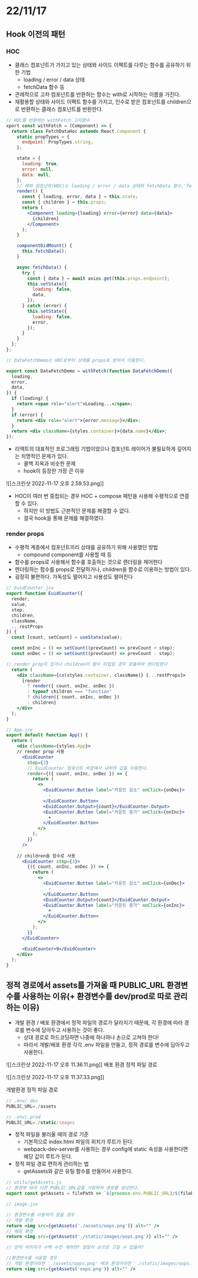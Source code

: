 # 22/11/17

## Hook 이전의 패턴

### HOC

- 클래스 컴포넌트가 가지고 있는 상태와 사이드 이펙트를 다루는 함수를 공유하기 위한 기법
	- loading / error / data 상태 
	- fetchData 함수 등
- 관례적으로 고차 컴포넌트를 반환하는 함수는 with로 시작하는 이름을 가진다.
- 재활용할 상태와 사이드 이펙트 함수를 가지고, 인수로 받은 컴포넌트를 children으로 반환하는 클래스 컴포넌트를 반환한다.

```jsx
// HOC를 반환하는 withFetch 고차함수
xport const withFetch = (Component) => {
  return class FetchDataHoc extends React.Component {
    static propTypes = {
      endpoint: PropTypes.string,
    };

    state = {
      loading: true,
      error: null,
      data: null,
    };
	// 래퍼 컴포넌트(HOC)는 loading / error / data 상태와 fetchData 함수, fetchData를 사용하기 위한 라이프 사이클 메서드를 가지고 side effect를 처리한다. 
    render() {
      const { loading, error, data } = this.state;
      const { children } = this.props;
      return (
        <Component loading={loading} error={error} data={data}>
          {children}
        </Component>
      );
    }

    componentDidMount() {
      this.fetchData();
    }

    async fetchData() {
      try {
        const { data } = await axios.get(this.props.endpoint);
        this.setState({
          loading: false,
          data,
        });
      } catch (error) {
        this.setState({
          loading: false,
          error,
        });
      }
    }
  };
};

// DataFetchDemo는 HOC로부터 상태를 props로 받아서 이용한다.

export const DataFetchDemo = withFetch(function DataFetchDemo({
  loading,
  error,
  data,
}) {
  if (loading) {
    return <span role="alert">Loading...</span>;
  }
  if (error) {
    return <div role="alert">{error.message}</div>;
  }
  return <div className={styles.container}>{data.name}</div>;
});

```

- 리액트의 대표적인 프로그래밍 기법이었으나 컴포넌트 레이어가 불필요하게 깊어지는 치명적인 문제가 있다.
	- 콜백 지옥과 비슷한 문제
	- hook이 등장한 가장 큰 이유

![[스크린샷 2022-11-17 오후 2.59.53.png]]

- HOC이 여러 번 중첩되는 경우 HOC + compose 패턴을 사용해 수평적으로 연결할 수 있다.
	- 하지만 이 방법도 근본적인 문제를 해결할 수 없다.
	- 결국 hook을 통해 문제를 해결하였다.

### render props

- 수평적 계층에서 컴포넌트끼리 상태를 공유하기 위해 사용했던 방법
	- compound component를 사용할 때 등
- 함수를 props로 사용해서 함수를 호출하는 것으로 렌더링을 제어한다
- 렌더링하는 함수를 props로 전달하거나, children을 함수로 이용하는 방법이 있다.
- 굉장히 불편하다. 가독성도 떨어지고 사용성도 떨어진다

```jsx
// EuidCounter.jsx
export function EuidCounter({
  render,
  value,
  step,
  children,
  className,
  ...restProps
}) {
  const [count, setCount] = useState(value);

  const onInc = () => setCount((prevCount) => prevCount + step);
  const onDec = () => setCount((prevCount) => prevCount - step);

// render prop이 있거나 children이 함수 타입일 경우 호출하여 렌더링한다
  return (
    <div className={cx(styles.container, className)} {...restProps}>
      {render
        ? render({ count, onInc, onDec })
        : typeof children === "function"
        ? children({ count, onInc, onDec })
        : children}
    </div>
  );
}

// App.jsx
export default function App() {
  return (
    <div className={styles.App}>
    // render prop 사용
      <EuidCounter
        step={3}
        // EuidCounter 컴포넌트 바깥에서 내부의 값을 이용한다.
        render={({ count, onInc, onDec }) => {
          return (
            <>
              <EuidCounter.Button label="카운트 감소" onClick={onDec}>
                -
              </EuidCounter.Button>
              <EuidCounter.Output>{count}</EuidCounter.Output>
              <EuidCounter.Button label="카운트 증가" onClick={onInc}>
                +
              </EuidCounter.Button>
            </>
          );
        }}
      />
      
	// children을 함수로 사용
      <EuidCounter step={3}>
        {({ count, onInc, onDec }) => {
          return (
            <>
              <EuidCounter.Button label="카운트 감소" onClick={onDec}>
                -
              </EuidCounter.Button>
              <EuidCounter.Output>{count}</EuidCounter.Output>
              <EuidCounter.Button label="카운트 증가" onClick={onInc}>
                +
              </EuidCounter.Button>
            </>
          );
        }}
      </EuidCounter>

      <EuidCounter>9</EuidCounter>
    </div>
  );
}
```


## 정적 경로에서 assets를 가져올 때 PUBLIC_URL 환경변수를 사용하는 이유(+ 환경변수를 dev/prod로 따로 관리하는 이유)

- 개발 환경 / 배포 환경에서 정적 파일의 경로가 달라지기 때문에, 각 환경에 따라 경로를 변수에 담아두고 사용하는 것이 좋다.
	- 상대 경로로 하드코딩하면 나중에 하나하나 손으로 고쳐야 한다!
	- 따라서 개발/배포 환경 각각 .env 파일을 만들고, 정적 경로를 변수에 담아두고 사용한다.

![[스크린샷 2022-11-17 오후 11.36.11.png]]
배포 환경 정적 파일 경로

![[스크린샷 2022-11-17 오후 11.37.33.png]]

개발환경 정적 파일 경로

```jsx
// .env/.dev
PUBLIC_URL=./assets

// .env/.prod
PUBLIC_URL=./static/images
```

- 정적 파일을 불러올 때의 경로 기준
	- 기본적으로 index.html 파일의 위치가 루트가 된다.
	- webpack-dev-server를 사용하는 경우 config에 static 속성을 사용한다면 해당 값이 루트가 된다.
- 정적 파일 경로 편하게 관리하는 법
	- getAssets와 같은 유틸 함수를 만들어서 사용한다.

```jsx
// utils/getAssets.js
// 환경에 따라 다른 PUBLIC_URL값을 사용하여 경로를 생성한다.
export const getAssets = filePath => `${process.env.PUBLIC_URL}/${filePath}`;

// image.jsx

// 환경변수를 사용하지 않을 경우
// 개발 환경
return <img src={getAssets('./assets/oops.png')} alt="" />
// 배포 환경
return <img src={getAssets('./static/images/oops.png')} alt="" />

// 만약 이미지가 수백 수천 개라면? 일일이 손으로 고칠 수 있을까?

//환경변수를 사용할 경우
// 개발 환경이라면 './assets/opps.png' 배포 환경이라면 './static/images/oops.png'를 경로로 사용한다.
return <img src={getAssets('oops.png')} alt="" />
```

